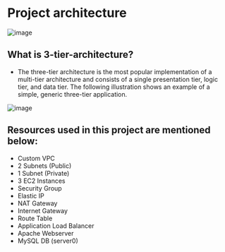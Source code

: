 # Project architecture
![image](https://github.com/Abhinavcode13/aws_3-tier-architecture_terraform/assets/126642111/7d169135-7b8a-4cad-8eb5-c620d65454e2)

## What is 3-tier-architecture?
- The three-tier architecture is the most popular implementation of a multi-tier architecture and consists of a single presentation tier, logic tier, and data tier. The following illustration shows an example of a simple, generic three-tier application.

![image](https://github.com/Abhinavcode13/3-tier-architecture_terraform/assets/126642111/a8b86260-5e57-4479-b828-f8bd18d5153b)

## Resources used in this project are mentioned below:
- Custom VPC
- 2 Subnets (Public)
- 1 Subnet (Private)
- 3 EC2 Instances
- Security Group
- Elastic IP
- NAT Gateway
- Internet Gateway
- Route Table
- Application Load Balancer
- Apache Webserver
- MySQL DB (server0)


